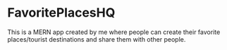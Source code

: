 # FavoritePlacesHQ
This is a MERN app created by me where people can create their favorite places/tourist destinations and share them with other people.
